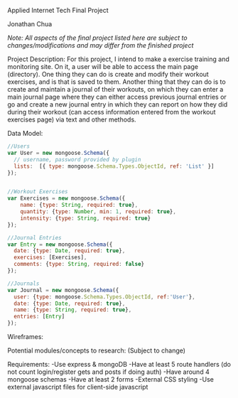 Applied Internet Tech Final Project


Jonathan Chua


*Note: All aspects of the final project listed here are subject to changes/modifications and may differ from the finished project*



Project Description:
	For this project, I intend to make a exercise training and monitoring site. On it, a user will be able to access the main page (directory). One thing they can do is create and modify their workout exercises, and is that is saved to them. Another thing that they can do is to create and maintain a journal of their workouts, on which they can enter a main journal page where they can either access previous journal entries or go and create a new journal entry in which they can report on how they did during their workout (can access information entered from the workout exercises page) via text and other methods.



Data Model:

```javascript
//Users
var User = new mongoose.Schema({
  // username, password provided by plugin
  lists:  [{ type: mongoose.Schema.Types.ObjectId, ref: 'List' }]
});


//Workout Exercises
var Exercises = new mongoose.Schema({
    name: {type: String, required: true},
    quantity: {type: Number, min: 1, required: true},
    intensity: {type: String, required: true}
});

//Journal Entries
var Entry = new mongoose.Schema({
  date: {type: Date, required: true},
  exercises: [Exercises],
  comments: {type: String, required: false}
});

//Journals
var Journal = new mongoose.Schema({
  user: {type: mongoose.Schema.Types.ObjectId, ref:'User'},
  date: {type: Date, required: true},
  name: {type: String, required: true},
  entries: [Entry]
});
```



Wireframes:



Potential modules/concepts to research: (Subject to change)




Requirements:
-Use express & mongoDB
-Have at least 5 route handlers (do not count login/register gets and posts if doing auth)
-Have around 4 mongoose schemas
-Have at least 2 forms
-External CSS styling
-Use external javascript files for client-side javascript